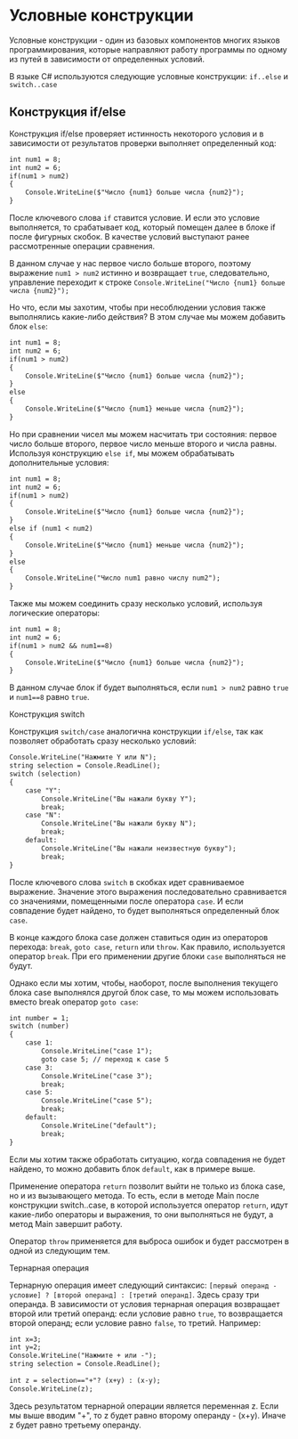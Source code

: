 # Условные конструкции

Условные конструкции - один из базовых компонентов многих языков программирования, которые направляют работу программы по одному из путей в зависимости от определенных условий.

В языке C# используются следующие условные конструкции: `if..else` и `switch..case
`
## Конструкция if/else

Конструкция if/else проверяет истинность некоторого условия и в зависимости от результатов проверки выполняет определенный код:

```markdown
int num1 = 8;
int num2 = 6;
if(num1 > num2)
{
    Console.WriteLine($"Число {num1} больше числа {num2}");
}
```

После ключевого слова `if` ставится условие. И если это условие выполняется, то срабатывает код, который помещен далее в блоке if после фигурных скобок. В качестве условий выступают ранее рассмотренные операции сравнения.

В данном случае у нас первое число больше второго, поэтому выражение `num1 > num2` истинно и возвращает `true`, следовательно, управление переходит к строке `Console.WriteLine("Число {num1} больше числа {num2}");`

Но что, если мы захотим, чтобы при несоблюдении условия также выполнялись какие-либо действия? В этом случае мы можем добавить блок `else`:

```markdown
int num1 = 8;
int num2 = 6;
if(num1 > num2)
{
    Console.WriteLine($"Число {num1} больше числа {num2}");
}
else
{
    Console.WriteLine($"Число {num1} меньше числа {num2}");
}
```

Но при сравнении чисел мы можем насчитать три состояния: первое число больше второго, первое число меньше второго и числа равны. Используя конструкцию `else if`, мы можем обрабатывать дополнительные условия:

```markdown
int num1 = 8;
int num2 = 6;
if(num1 > num2)
{
    Console.WriteLine($"Число {num1} больше числа {num2}");
}
else if (num1 < num2)
{
    Console.WriteLine($"Число {num1} меньше числа {num2}");
}
else
{
    Console.WriteLine("Число num1 равно числу num2");
}
```

Также мы можем соединить сразу несколько условий, используя логические операторы:

```markdown
int num1 = 8;
int num2 = 6;
if(num1 > num2 && num1==8)
{
    Console.WriteLine($"Число {num1} больше числа {num2}");
}
```

В данном случае блок if будет выполняться, если `num1 > num2` равно `true` и `num1==8` равно `true`.

Конструкция switch

Конструкция `switch/case` аналогична конструкции `if/else`, так как позволяет обработать сразу несколько условий:

```markdown
Console.WriteLine("Нажмите Y или N");
string selection = Console.ReadLine();
switch (selection)
{
    case "Y":
        Console.WriteLine("Вы нажали букву Y");
        break;
    case "N":
        Console.WriteLine("Вы нажали букву N");
        break;
    default:
        Console.WriteLine("Вы нажали неизвестную букву");
        break;
}
```

После ключевого слова `switch` в скобках идет сравниваемое выражение. Значение этого выражения последовательно сравнивается со значениями, помещенными после оператора `сase`. И если совпадение будет найдено, то будет выполняться определенный блок `сase`.

В конце каждого блока сase должен ставиться один из операторов перехода: `break`, `goto case`, `return` или `throw`. Как правило, используется оператор `break`. При его применении другие блоки `case` выполняться не будут.

Однако если мы хотим, чтобы, наоборот, после выполнения текущего блока case выполнялся другой блок case, то мы можем использовать вместо break оператор `goto case`:

```markdown
int number = 1;
switch (number)
{
    case 1:
        Console.WriteLine("case 1");
        goto case 5; // переход к case 5
    case 3:
        Console.WriteLine("case 3");
        break;
    case 5:
        Console.WriteLine("case 5");
        break;
    default:
        Console.WriteLine("default");
        break;
}
```

Если мы хотим также обработать ситуацию, когда совпадения не будет найдено, то можно добавить блок `default`, как в примере выше.

Применение оператора `return` позволит выйти не только из блока case, но и из вызывающего метода. То есть, если в методе Main после конструкции switch..case, в которой используется оператор `return`, идут какие-либо операторы и выражения, то они выполняться не будут, а метод Main завершит работу.

Оператор `throw` применяется для выброса ошибок и будет рассмотрен в одной из следующим тем.

Тернарная операция

Тернарную операция имеет следующий синтаксис: `[первый операнд - условие] ? [второй операнд] : [третий операнд]`. Здесь сразу три операнда. В зависимости от условия тернарная операция возвращает второй или третий операнд: если условие равно `true`, то возвращается второй операнд; если условие равно `false`, то третий. Например:

```markdown
int x=3;
int y=2;
Console.WriteLine("Нажмите + или -");
string selection = Console.ReadLine();
 
int z = selection=="+"? (x+y) : (x-y);
Console.WriteLine(z);
```

Здесь результатом тернарной операции является переменная z. Если мы выше вводим "+", то z будет равно второму операнду - (x+y). Иначе z будет равно третьему операнду.